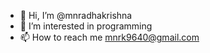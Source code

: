 - 👋 Hi, I’m @mnradhakrishna
- 👀 I’m interested in programming
- 📫 How to reach me mnrk9640@gmail.com
<!---
mnradhakrishna/mnradhakrishna is a ✨ special ✨ repository because its `README.md` (this file) appears on your GitHub profile.
You can click the Preview link to take a look at your changes.
--->
